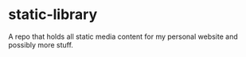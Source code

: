 # static-library
A repo that holds all static media content for my personal website and possibly more stuff.
